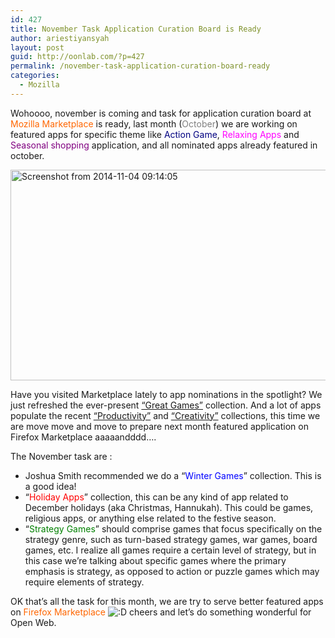 ```yaml
---
id: 427
title: November Task Application Curation Board is Ready
author: ariestiyansyah
layout: post
guid: http://oonlab.com/?p=427
permalink: /november-task-application-curation-board-ready
categories:
  - Mozilla
---
```

Wohoooo, november is coming and task for application curation board at <span style="color: #ff6600;">Mozilla Marketplace</span> is ready, last month (<span style="color: #808080;">October</span>) we are working on featured apps for specific theme like <span style="color: #000080;">Action Game</span>, <span style="color: #ff00ff;">Relaxing Apps</span> and<span style="color: #800080;"> Seasonal shopping</span> application, and all nominated apps already featured in october.

[<img class="aligncenter size-large wp-image-428" src="http://oonlab.com/wp-content/uploads/2014/11/Screenshot-from-2014-11-04-091405-600x337.png" alt="Screenshot from 2014-11-04 09:14:05" width="600" height="337" />][1]

Have you visited Marketplace lately to app nominations in the spotlight? We just refreshed the ever-present <a href="https://marketplace.firefox.com/feed/editorial/games?src=branded-editorial-element" target="_blank">“Great Games”</a> collection. And a lot of apps populate the recent <a href="https://marketplace.firefox.com/feed/editorial/tools-time-savers?src=branded-editorial-element" target="_blank">“Productivity”</a> and <a href="https://marketplace.firefox.com/feed/editorial/creativity?src=branded-editorial-element" target="_blank">&#8220;<wbr />Creativity”</a> collections, this time we are move move and move to prepare next month featured application on Firefox Marketplace aaaaandddd&#8230;.

The November task are :

  * Joshua Smith recommended we do a “<span style="color: #0000ff;">Winter Games</span>” collection. This is a good idea!
  * &#8220;<span style="color: #ff0000;">Holiday Apps</span>&#8221; collection, this can be any kind of app related to December holidays (aka Christmas, Hannukah). This could be games, religious apps, or anything else related to the festive season.
  * “<span style="color: #008000;">Strategy Games</span>” should comprise games that focus specifically on the strategy genre, such as turn-based strategy games, war games, board games, etc. I realize all games require a certain level of strategy, but in this case we’re talking about specific games where the primary emphasis is strategy, as opposed to action or puzzle games which may require elements of strategy.

OK that&#8217;s all the task for this month, we are try to serve better featured apps on <span style="color: #ff6600;">Firefox Marketplace</span> <img src="https://oonlab.com/wp-includes/images/smilies/icon_biggrin.gif" alt=":D" class="wp-smiley" /> cheers and let&#8217;s do something wonderful for Open Web.

 [1]: http://oonlab.com/wp-content/uploads/2014/11/Screenshot-from-2014-11-04-091405.png